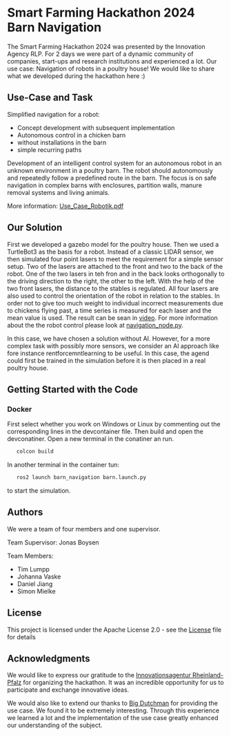 # Smart Farming Hackathon 2024 Barn Navigation

The Smart Farming Hackathon 2024 was presented by the Innovation Agency RLP. For 2 days we were part of a dynamic community of companies, start-ups and research institutions and experienced a lot. Our use case: Navigation of robots in a poultry house! We would like to share what we developed during the hackathon here :)

## Use-Case and Task

Simplified navigation for a robot:
- Concept development with subsequent implementation
- Autonomous control in a chicken barn
- without installations in the barn
- simple recurring paths

Development of an intelligent control system for an autonomous robot in an unknown environment in a poultry barn. The robot should autonomously and repeatedly follow a predefined route in the barn. The focus is on safe navigation in complex barns with enclosures, partition walls, manure removal systems and living animals.

More information: [Use_Case_Robotik.pdf](Use_Case_Robotik.pdf)

## Our Solution
First we developed a gazebo model for the poultry house. Then we used a TurtleBot3 as the basis for a robot. Instead of a classic LIDAR sensor, we then simulated four point lasers to meet the requirement for a simple sensor setup. Two of the lasers are attached to the front and two to the back of the robot. One of the two lasers in teh fron and in the back  looks orthogonally to the driving direction to the right, the other to the left. With the help of the two front lasers, the distance to the stables is regulated. All four lasers are also used to control the orientation of the robot in relation to the stables. In order not to give too much weight to individual incorrect measurements due to chickens flying past, a time series is measured for each laser and the mean value is used. The result can be sean in [video](barn_nav.mp4). For more information about the the robot control please look at [navigation_node.py](./workspace/src/barn_navigation/barn_navigation/navigation_node.py). 

In this case, we have chosen a solution without AI. However, for a more complex task with possibly more sensors, we consider an AI approach like fore instance rentforcemntlearning to be useful. In this case, the agend could first be trained in the simulation before it is then placed in a real poultry house. 

## Getting Started with the Code

### Docker
First select whether you work on Windows or Linux by commenting out the corresponding lines in the devcontainer file. 
Then build and open the devconatiner.
Open a new terminal in the conatiner an run.
```bash
   colcon build
```
In another terminal in the container tun:
```bash
   ros2 launch barn_navigation barn.launch.py 
```
to start the simulation.

## Authors

We were a team of four members and one supervisor.

Team Supervisor: Jonas Boysen

Team Members: 
- Tim Lumpp
- Johanna Vaske
- Daniel Jiang
- Simon Mielke


## License

This project is licensed under the Apache License 2.0 - see the [License](LICENSE.md) file for details

## Acknowledgments

We would like to express our gratitude to the [Innovationsagentur Rheinland-Pfalz](https://innovationsagentur.rlp.de/) for organizing the hackathon. It was an incredible opportunity for us to participate and exchange innovative ideas.

We would also like to extend our thanks to [Big Dutchman](https://www.bigdutchman.com/de/startseite/) for providing the use case. We found it to be extremely interesting. Through this experience we learned a lot and the implementation of the use case greatly enhanced our understanding of the subject.
